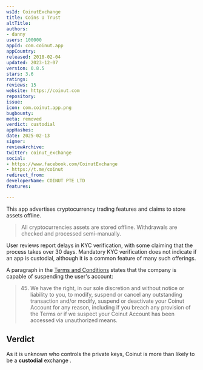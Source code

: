 ```yaml
---
wsId: CoinutExchange
title: Coins U Trust
altTitle: 
authors:
- danny
users: 100000
appId: com.coinut.app
appCountry: 
released: 2018-02-04
updated: 2023-12-07
version: 0.8.5
stars: 3.6
ratings: 
reviews: 15
website: https://coinut.com
repository: 
issue: 
icon: com.coinut.app.png
bugbounty: 
meta: removed
verdict: custodial
appHashes: 
date: 2025-02-13
signer: 
reviewArchive: 
twitter: coinut_exchange
social:
- https://www.facebook.com/CoinutExchange
- https://t.me/coinut
redirect_from: 
developerName: COINUT PTE LTD
features: 

---
```


This app advertises cryptocurrency trading features and claims to store assets offline.

> All cryptocurrencies assets are stored offline. Withdrawals are checked and processed semi-manually.

User reviews report delays in KYC verification, with some claiming that the process takes over 30 days. Mandatory KYC verification does not indicate if an app is custodial, although it is a common feature of many such offerings.

A paragraph in the [Terms and Conditions](https://coinut.zendesk.com/hc/en-us/articles/900001619043) states that the company is capable of suspending the user's account:

> 45. We have the right, in our sole discretion and without notice or liability to you, to modify, suspend or cancel any outstanding transaction and/or modify, suspend or deactivate your Coinut Account for any reason, including if you breach any provision of the Terms or if we suspect your Coinut Account has been accessed via unauthorized means.


## Verdict

As it is unknown who controls the private keys, Coinut is more than likely to be a **custodial** exchange .